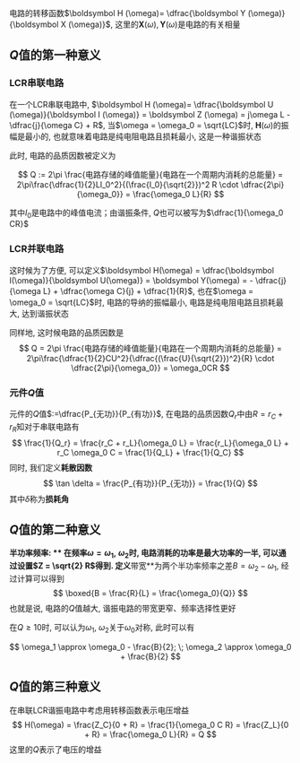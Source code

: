 电路的转移函数$\boldsymbol H (\omega)= \dfrac{\boldsymbol Y (\omega)}{\boldsymbol X (\omega)}$, 这里的$\boldsymbol X (\omega), \boldsymbol Y (\omega)$是电路的有关相量
## $Q$值的第一种意义
### LCR串联电路
在一个LCR串联电路中, $\boldsymbol H (\omega)= \dfrac{\boldsymbol U (\omega)}{\boldsymbol I (\omega)} = \boldsymbol Z (\omega) = j\omega L -\dfrac{j}{\omega C} + R$, 当$\omega = \omega_0 = \sqrt{LC}$时, $\boldsymbol H(\omega)$的振幅是最小的, 也就意味着电路是纯电阻电路且损耗最小, 这是一种谐振状态

此时, 电路的品质因数被定义为

$$
Q := 2\pi \frac{电路存储的峰值能量}{电路在一个周期内消耗的总能量} = 2\pi\frac{\dfrac{1}{2}LI_0^2}{(\frac{I_0}{\sqrt{2}})^2 R \cdot \dfrac{2\pi}{\omega_0}} = \frac{\omega_0 L}{R}
$$

其中$I_0$是电路中的峰值电流；由谐振条件, $Q$也可以被写为$\dfrac{1}{\omega_0 CR}$
### LCR并联电路
这时候为了方便, 可以定义$\boldsymbol H(\omega) = \dfrac{\boldsymbol I(\omega)}{\boldsymbol U(\omega)} = \boldsymbol Y(\omega) = - \dfrac{j}{\omega L} + \dfrac{\omega C}{j} + \dfrac{1}{R}$, 也在$\omega = \omega_0 = \sqrt{LC}$时, 电路的导纳的振幅最小, 电路是纯电阻电路且损耗最大, 达到谐振状态

同样地, 这时候电路的品质因数是
$$
Q = 2\pi \frac{电路存储的峰值能量}{电路在一个周期内消耗的总能量} = 2\pi\frac{\dfrac{1}{2}CU^2}{\dfrac{(\frac{U}{\sqrt{2}})^2}{R} \cdot \dfrac{2\pi}{\omega_0}} = \omega_0CR
$$

### 元件$Q$值

元件的$Q$值$:=\dfrac{P_{无功}}{P_{有功}}$, 在电路的品质因数$Q_r$中由$R = r_C + r_R$知对于串联电路有
$$
\frac{1}{Q_r} = \frac{r_C + r_L}{\omega_0 L} = \frac{r_L}{\omega_0 L} + r_C \omega_0 C = \frac{1}{Q_L} + \frac{1}{Q_C} 
$$
同时, 我们定义**耗散因数**
$$
\tan \delta = \frac{P_{有功}}{P_{无功}} = \frac{1}{Q}
$$
其中$\delta$称为**损耗角**
## $Q$值的第二种意义
**半功率频率: ** 在频率$\omega = \omega_1, \; \omega_2$时, 电路消耗的功率是最大功率的一半, 可以通过设置$Z = \sqrt{2} R$得到. 定义**带宽**为两个半功率频率之差$B = \omega_2 - \omega_1$, 经过计算可以得到
$$
	\boxed{B = \frac{R}{L} = \frac{\omega_0}{Q}}
$$
也就是说, 电路的$Q$值越大, 谐振电路的带宽更窄、频率选择性更好

在$Q\ge 10$时, 可以认为$\omega_1, \; \omega_2$关于$\omega_0$对称, 此时可以有

$$
	\omega_1 \approx \omega_0 - \frac{B}{2}; \; \omega_2 \approx \omega_0 + \frac{B}{2}
$$
## $Q$值的第三种意义
在串联LCR谐振电路中考虑用转移函数表示电压增益
$$
	H(\omega) =  \frac{Z_C}{0 + R} = \frac{1}{\omega_0 C R} = \frac{Z_L}{0 + R} = \frac{\omega_0 L}{R} = Q
$$
这里的$Q$表示了电压的增益


